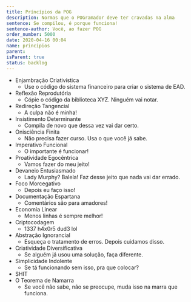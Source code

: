 ```yaml
---
title: Príncípios da POG
description: Normas que o POGramador deve ter cravadas na alma
sentence: Se compilou, é porque funciona!
sentence-author: Você, ao fazer POG
order_number: 5000
date: 2020-04-16 00:04
name: principios
parent:
isParent: true
status: backlog
---
```


* Enjambração Criativística
  * Use o código do sistema financeiro para criar o sistema de EAD.
* Reflexão Reprodutória
  * Cópie o código da biblioteca XYZ. Ninguém vai notar.
* Redireção Tangencial
  * A culpa não é minha!
* Insistimento Determinante
  * Compila de novo que dessa vez vai dar certo.
* Onisciência Finita
  * Não precisa fazer curso. Usa o que você já sabe.
* Imperativo Funcional
  * O importante é funcionar!
* Proatividade Egocêntrica
  * Vamos fazer do meu jeito!
* Devaneio Entusiasmado
  * Lady Murphy? Balela! Faz desse jeito que nada vai dar errado.
* Foco Morcegativo
  * Depois eu faço isso!
* Documentação Espartana
  * Comentários são para amadores!
* Economia Linear
  * Menos linhas é sempre melhor!
* Criptocodagem
  * 1337 h4x0r5 dud3 lol
* Abstração Ignorancial
  * Esqueça o tratamento de erros. Depois cuidamos disso.
* Criatividade Diversificativa
  * Se alguém já usou uma solução, faça diferente.
* Simplicidade Indolente
  * Se tá funcionando sem isso, pra que colocar?
* SHIT
* O Teorema de Namarra
  * Se você não sabe, não se preocupe, muda isso na marra que funciona.
